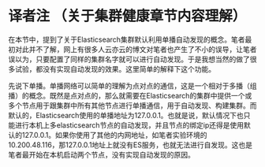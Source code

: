 # 译者注 （关于集群健康章节内容理解）

在本节中，提到了关于Elasticsearch集群默认利用单播自动发现的概念。笔者最初对此并不了解，网上有很多人云亦云的博文对笔者也产生了不小的误导，让笔者误以为，只要配置了同样的集群名字就可以进行自动发现。于是我想当然的做了很多试验，都没有实现自动发现的效果。这里简单的解释下这个功能。

先说下单播。单播网络可以简单的理解为点对点的通信，这是一个相对于多播（组播）的概念。既然是点对点的，那么就需要在Elasticsearch的集群中提供一个或多个节点用于跟集群中所有其他节点进行单播通信，用于自动发现、构建集群。而默认的，Elasticsearch使用的单播地址为127.0.0.1。也就是说，默认情况下也只能进行本机上多elasticsearch节点的自动发现，并且节点的绑定ip还得是使用默认的127.0.0.1。如果你使用了其他的内网地址，如笔者实验环境的10.200.48.116，那127.0.0.1地址上就没有ES服务，也就无法进行自发现。这也是笔者最开始在本机启动两个节点，没有实现自动发现的原因。

